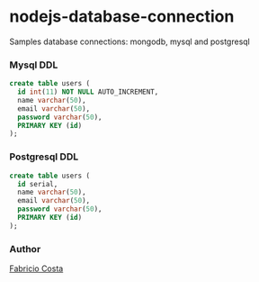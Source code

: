 # nodejs-database-connection
Samples database connections: mongodb, mysql and postgresql

### Mysql DDL

```sql
create table users (
  id int(11) NOT NULL AUTO_INCREMENT,
  name varchar(50),
  email varchar(50),
  password varchar(50),
  PRIMARY KEY (id)
);
```

### Postgresql DDL

```sql
create table users (
  id serial,
  name varchar(50),
  email varchar(50),
  password varchar(50),
  PRIMARY KEY (id)
);
```

### Author
[Fabricio Costa](http://fabriciojf.com)